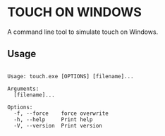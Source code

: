 # TOUCH ON WINDOWS
A command line tool to simulate touch on Windows.
## Usage
```

Usage: touch.exe [OPTIONS] [filename]...

Arguments:
  [filename]...

Options:
  -f, --force    force overwrite
  -h, --help     Print help
  -V, --version  Print version
  
```
